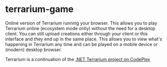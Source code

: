 terrarium-game
==============

Online version of Terrarium running your browser. This allows you to play Terrarium online (ecosystem mode onlly) without the need for a desktop client. You can still upload creations either through your client or this interface and they end up in the same place. This allows you to view what's happening in Terrarium any time and can be played on a mobile device or (modern) desktop browser.

Terrarium is a continuation of the [.NET Terrarium project on CodePlex](https://terrarium2.codeplex.com/)
